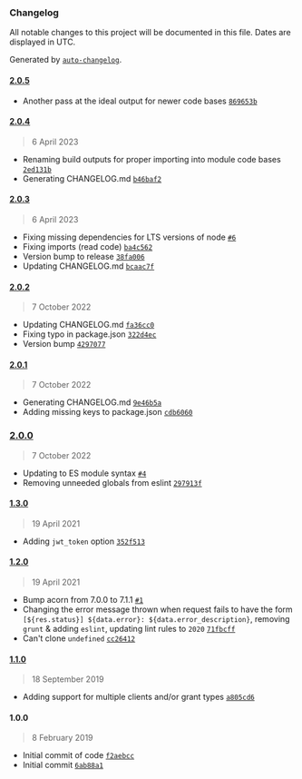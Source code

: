 ### Changelog

All notable changes to this project will be documented in this file. Dates are displayed in UTC.

Generated by [`auto-changelog`](https://github.com/CookPete/auto-changelog).

#### [2.0.5](https://github.com/avoidwork/adobe-ims-servicetoken/compare/2.0.4...2.0.5)

- Another pass at the ideal output for newer code bases [`869653b`](https://github.com/avoidwork/adobe-ims-servicetoken/commit/869653b2f674a67fb777717a1b07fb3a1f9b1257)

#### [2.0.4](https://github.com/avoidwork/adobe-ims-servicetoken/compare/2.0.3...2.0.4)

> 6 April 2023

- Renaming build outputs for proper importing into module code bases [`2ed131b`](https://github.com/avoidwork/adobe-ims-servicetoken/commit/2ed131b99ef7c5f5d61cfdebf58d1965c0417fdc)
- Generating CHANGELOG.md [`b46baf2`](https://github.com/avoidwork/adobe-ims-servicetoken/commit/b46baf2abcf0704faf524ddf3b71e624a0d2938a)

#### [2.0.3](https://github.com/avoidwork/adobe-ims-servicetoken/compare/2.0.2...2.0.3)

> 6 April 2023

- Fixing missing dependencies for LTS versions of node [`#6`](https://github.com/avoidwork/adobe-ims-servicetoken/pull/6)
- Fixing imports (read code) [`ba4c562`](https://github.com/avoidwork/adobe-ims-servicetoken/commit/ba4c562001f89386dcab4778ba9f5dad15df7603)
- Version bump to release [`38fa006`](https://github.com/avoidwork/adobe-ims-servicetoken/commit/38fa00695fbd9bd491521287122cd322e6361bf1)
- Updating CHANGELOG.md [`bcaac7f`](https://github.com/avoidwork/adobe-ims-servicetoken/commit/bcaac7ff1a57b0d9856867050d1b0fe0c93ddbfc)

#### [2.0.2](https://github.com/avoidwork/adobe-ims-servicetoken/compare/2.0.1...2.0.2)

> 7 October 2022

- Updating CHANGELOG.md [`fa36cc0`](https://github.com/avoidwork/adobe-ims-servicetoken/commit/fa36cc07cf183ad48d4682cc747eeb4237a1550d)
- Fixing typo in package.json [`322d4ec`](https://github.com/avoidwork/adobe-ims-servicetoken/commit/322d4ec9c7accc368b116a3a482818f3fe9fbc0f)
- Version bump [`4297077`](https://github.com/avoidwork/adobe-ims-servicetoken/commit/429707779a6a86fac58317f858df0fc000ee4bde)

#### [2.0.1](https://github.com/avoidwork/adobe-ims-servicetoken/compare/2.0.0...2.0.1)

> 7 October 2022

- Generating CHANGELOG.md [`9e46b5a`](https://github.com/avoidwork/adobe-ims-servicetoken/commit/9e46b5af5e029715316214a537ef7e4fc034b419)
- Adding missing keys to package.json [`cdb6060`](https://github.com/avoidwork/adobe-ims-servicetoken/commit/cdb60604f74c73436cbd1c5ddb7844689141349b)

### [2.0.0](https://github.com/avoidwork/adobe-ims-servicetoken/compare/1.3.0...2.0.0)

> 7 October 2022

- Updating to ES module syntax [`#4`](https://github.com/avoidwork/adobe-ims-servicetoken/pull/4)
- Removing unneeded globals from eslint [`297913f`](https://github.com/avoidwork/adobe-ims-servicetoken/commit/297913f516023601e244b034db37c1c91ab13c15)

#### [1.3.0](https://github.com/avoidwork/adobe-ims-servicetoken/compare/1.2.0...1.3.0)

> 19 April 2021

- Adding `jwt_token` option [`352f513`](https://github.com/avoidwork/adobe-ims-servicetoken/commit/352f5135ce37fdddfda3bcc95daea6b672f548e5)

#### [1.2.0](https://github.com/avoidwork/adobe-ims-servicetoken/compare/1.1.0...1.2.0)

> 19 April 2021

- Bump acorn from 7.0.0 to 7.1.1 [`#1`](https://github.com/avoidwork/adobe-ims-servicetoken/pull/1)
- Changing the error message thrown when request fails to have the form `[${res.status}] ${data.error}: ${data.error_description}`, removing `grunt` & adding `eslint`, updating lint rules to `2020` [`71fbcff`](https://github.com/avoidwork/adobe-ims-servicetoken/commit/71fbcffb5a82ab9a0c01609f93e1f16c5ede1a1f)
- Can't clone `undefined` [`cc26412`](https://github.com/avoidwork/adobe-ims-servicetoken/commit/cc26412ec80ee45442861d5f8ef52f506e14d92a)

#### [1.1.0](https://github.com/avoidwork/adobe-ims-servicetoken/compare/1.0.0...1.1.0)

> 18 September 2019

- Adding support for multiple clients and/or grant types [`a805cd6`](https://github.com/avoidwork/adobe-ims-servicetoken/commit/a805cd657f3614d55e7ad87070bcab76c202677f)

#### 1.0.0

> 8 February 2019

- Initial commit of code [`f2aebcc`](https://github.com/avoidwork/adobe-ims-servicetoken/commit/f2aebccbe40f0343499a722c17ce5522d92995dd)
- Initial commit [`6ab88a1`](https://github.com/avoidwork/adobe-ims-servicetoken/commit/6ab88a173569db1a9560cf4a1b37de01115f2514)
